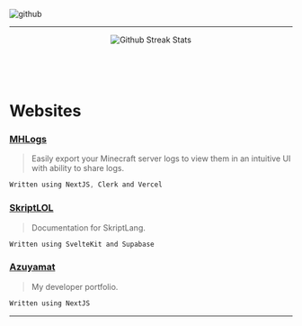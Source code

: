 ![github](https://media.discordapp.net/attachments/881363147364118528/1142610121697021952/background.png?width=1000&height=300)<br>
___
<p align="center">
  <img alt="Github Streak Stats" src="https://github-readme-streak-stats.herokuapp.com/?user=azuyamat&theme=chalk"/>
</p><br>

<p align="center">
      
</p><br>


# Websites
### [MHLogs](https://mhlogs.com)
> Easily export your Minecraft server logs to view them in an intuitive UI with ability to share logs.
```js
Written using NextJS, Clerk and Vercel
```

### [SkriptLOL](https://skript.lol)
> Documentation for SkriptLang.
```js
Written using SvelteKit and Supabase
```

### [Azuyamat](https://azuyamat.com)
> My developer portfolio.
```js
Written using NextJS
```
___
